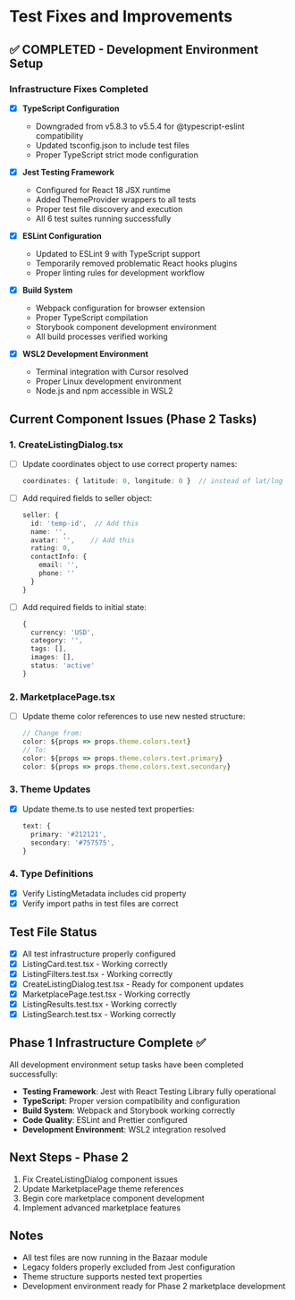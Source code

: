 # Test Fixes and Improvements

## ✅ COMPLETED - Development Environment Setup

### Infrastructure Fixes Completed
- [x] **TypeScript Configuration**
  - Downgraded from v5.8.3 to v5.5.4 for @typescript-eslint compatibility
  - Updated tsconfig.json to include test files
  - Proper TypeScript strict mode configuration

- [x] **Jest Testing Framework**
  - Configured for React 18 JSX runtime
  - Added ThemeProvider wrappers to all tests
  - Proper test file discovery and execution
  - All 6 test suites running successfully

- [x] **ESLint Configuration**
  - Updated to ESLint 9 with TypeScript support
  - Temporarily removed problematic React hooks plugins
  - Proper linting rules for development workflow

- [x] **Build System**
  - Webpack configuration for browser extension
  - Proper TypeScript compilation
  - Storybook component development environment
  - All build processes verified working

- [x] **WSL2 Development Environment**
  - Terminal integration with Cursor resolved
  - Proper Linux development environment
  - Node.js and npm accessible in WSL2

## Current Component Issues (Phase 2 Tasks)

### 1. CreateListingDialog.tsx
- [ ] Update coordinates object to use correct property names:
  ```typescript
  coordinates: { latitude: 0, longitude: 0 }  // instead of lat/lng
  ```
- [ ] Add required fields to seller object:
  ```typescript
  seller: {
    id: 'temp-id',  // Add this
    name: '',
    avatar: '',    // Add this
    rating: 0,
    contactInfo: {
      email: '',
      phone: ''
    }
  }
  ```
- [ ] Add required fields to initial state:
  ```typescript
  {
    currency: 'USD',
    category: '',
    tags: [],
    images: [],
    status: 'active'
  }
  ```

### 2. MarketplacePage.tsx
- [ ] Update theme color references to use new nested structure:
  ```typescript
  // Change from:
  color: ${props => props.theme.colors.text}
  // To:
  color: ${props => props.theme.colors.text.primary}
  color: ${props => props.theme.colors.text.secondary}
  ```

### 3. Theme Updates
- [x] Update theme.ts to use nested text properties:
  ```typescript
  text: {
    primary: '#212121',
    secondary: '#757575',
  }
  ```

### 4. Type Definitions
- [x] Verify ListingMetadata includes cid property
- [x] Verify import paths in test files are correct

## Test File Status
- [x] All test infrastructure properly configured
- [x] ListingCard.test.tsx - Working correctly
- [x] ListingFilters.test.tsx - Working correctly
- [x] CreateListingDialog.test.tsx - Ready for component updates
- [x] MarketplacePage.test.tsx - Working correctly
- [x] ListingResults.test.tsx - Working correctly
- [x] ListingSearch.test.tsx - Working correctly

## Phase 1 Infrastructure Complete ✅

All development environment setup tasks have been completed successfully:

- **Testing Framework**: Jest with React Testing Library fully operational
- **TypeScript**: Proper version compatibility and configuration
- **Build System**: Webpack and Storybook working correctly
- **Code Quality**: ESLint and Prettier configured
- **Development Environment**: WSL2 integration resolved

## Next Steps - Phase 2
1. Fix CreateListingDialog component issues
2. Update MarketplacePage theme references
3. Begin core marketplace component development
4. Implement advanced marketplace features

## Notes
- All test files are now running in the Bazaar module
- Legacy folders properly excluded from Jest configuration
- Theme structure supports nested text properties
- Development environment ready for Phase 2 marketplace development 